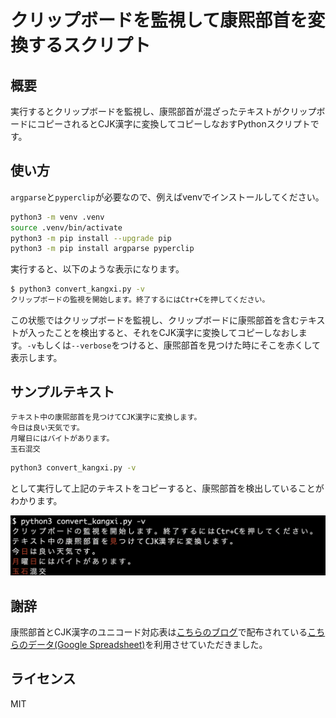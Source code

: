# クリップボードを監視して康煕部首を変換するスクリプト

## 概要

実行するとクリップボードを監視し、康煕部首が混ざったテキストがクリップボードにコピーされるとCJK漢字に変換してコピーしなおすPythonスクリプトです。

## 使い方

`argparse`と`pyperclip`が必要なので、例えばvenvでインストールしてください。

```sh
python3 -m venv .venv
source .venv/bin/activate
python3 -m pip install --upgrade pip
python3 -m pip install argparse pyperclip
```

実行すると、以下のような表示になります。

```sh
$ python3 convert_kangxi.py -v
クリップボードの監視を開始します。終了するにはCtr+Cを押してください。
```

この状態ではクリップボードを監視し、クリップボードに康煕部首を含むテキストが入ったことを検出すると、それをCJK漢字に変換してコピーしなおします。`-v`もしくは`--verbose`をつけると、康煕部首を見つけた時にそこを赤くして表示します。

## サンプルテキスト

```txt
テキスト中の康煕部首を⾒つけてCJK漢字に変換します。
今⽇は良い天気です。
⽉曜⽇にはバイトがあります。
⽟⽯混交
```

```sh
python3 convert_kangxi.py -v
```

として実行して上記のテキストをコピーすると、康煕部首を検出していることがわかります。

![fig/screenshot.png](fig/screenshot.png)

## 謝辞

康煕部首とCJK漢字のユニコード対応表は[こちらのブログ](https://imabari.hateblo.jp/entry/2020/08/03/220407)で配布されている[こちらのデータ(Google Spreadsheet)](https://docs.google.com/spreadsheets/d/1rKTSCyWkeMEJ-tp9Fr95UjH-NL-xliVX-gu69-WnX3c/edit?usp=sharing)を利用させていただきました。

## ライセンス

MIT

